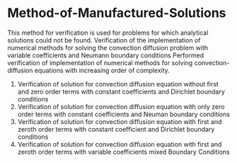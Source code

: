 # Method-of-Manufactured-Solutions
This method for verification is used for problems for which analytical solutions could not be found. Verification of the implementation of numerical methods for solving the convection diffusion problem with variable coefficients and Neumann boundary conditions
Performed verification of implementation of numerical methods for solving convection-diffusion equations with increasing order of complexity. 
1. Verification of solution for convection diffusion equation without first and zero order terms with constant coefficients and Dirichlet boundary conditions
2. Verification of solution for convection diffusion equation with only zero order terms with constant coefficients and Neuman boundary conditions
3. Verification of solution for convection diffusion equation with first and zeroth order terms with constant coefficient and Dirichlet boundary conditions
4. Verification of solution for convection diffusion equation with first and zeroth order terms with variable coefficients mixed Boundary Conditions
